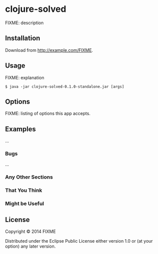 # clojure-solved

FIXME: description

## Installation

Download from http://example.com/FIXME.

## Usage

FIXME: explanation

    $ java -jar clojure-solved-0.1.0-standalone.jar [args]

## Options

FIXME: listing of options this app accepts.

## Examples

...

### Bugs

...

### Any Other Sections
### That You Think
### Might be Useful

## License

Copyright © 2014 FIXME

Distributed under the Eclipse Public License either version 1.0 or (at
your option) any later version.
